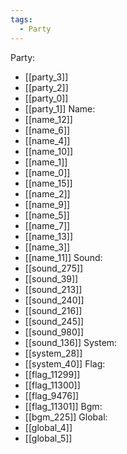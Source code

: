 ```yaml
---
tags:
  - Party
---
```

Party:
- [[party_3]]
- [[party_2]]
- [[party_0]]
- [[party_1]]
Name:
- [[name_12]]
- [[name_6]]
- [[name_4]]
- [[name_10]]
- [[name_1]]
- [[name_0]]
- [[name_15]]
- [[name_2]]
- [[name_9]]
- [[name_5]]
- [[name_7]]
- [[name_13]]
- [[name_3]]
- [[name_11]]
Sound:
- [[sound_275]]
- [[sound_39]]
- [[sound_213]]
- [[sound_240]]
- [[sound_216]]
- [[sound_245]]
- [[sound_980]]
- [[sound_136]]
System:
- [[system_28]]
- [[system_40]]
Flag:
- [[flag_11299]]
- [[flag_11300]]
- [[flag_9476]]
- [[flag_11301]]
Bgm:
- [[bgm_225]]
Global:
- [[global_4]]
- [[global_5]]

